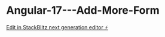 # Angular-17---Add-More-Form

[Edit in StackBlitz next generation editor ⚡️](https://stackblitz.com/~/github.com/Siddharth-03/Angular-17---Add-More-Form)